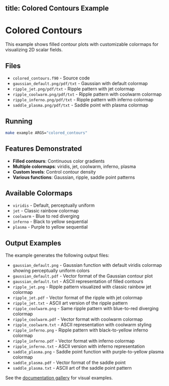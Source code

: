 title: Colored Contours Example
---

# Colored Contours

This example shows filled contour plots with customizable colormaps for visualizing 2D scalar fields.

## Files

- `colored_contours.f90` - Source code
- `gaussian_default.png/pdf/txt` - Gaussian with default colormap
- `ripple_jet.png/pdf/txt` - Ripple pattern with jet colormap
- `ripple_coolwarm.png/pdf/txt` - Ripple pattern with coolwarm colormap
- `ripple_inferno.png/pdf/txt` - Ripple pattern with inferno colormap
- `saddle_plasma.png/pdf/txt` - Saddle point with plasma colormap

## Running

```bash
make example ARGS="colored_contours"
```

## Features Demonstrated

- **Filled contours**: Continuous color gradients
- **Multiple colormaps**: viridis, jet, coolwarm, inferno, plasma
- **Custom levels**: Control contour density
- **Various functions**: Gaussian, ripple, saddle point patterns

## Available Colormaps

- `viridis` - Default, perceptually uniform
- `jet` - Classic rainbow colormap
- `coolwarm` - Blue to red diverging
- `inferno` - Black to yellow sequential
- `plasma` - Purple to yellow sequential

## Output Examples

The example generates the following output files:
- `gaussian_default.png` - Gaussian function with default viridis colormap showing perceptually uniform colors
- `gaussian_default.pdf` - Vector format of the Gaussian contour plot
- `gaussian_default.txt` - ASCII representation of filled contours
- `ripple_jet.png` - Ripple pattern visualized with classic rainbow jet colormap
- `ripple_jet.pdf` - Vector format of the ripple with jet colormap
- `ripple_jet.txt` - ASCII art version of the ripple pattern
- `ripple_coolwarm.png` - Same ripple pattern with blue-to-red diverging colormap
- `ripple_coolwarm.pdf` - Vector format with coolwarm colormap
- `ripple_coolwarm.txt` - ASCII representation with coolwarm styling
- `ripple_inferno.png` - Ripple pattern with black-to-yellow inferno colormap
- `ripple_inferno.pdf` - Vector format with inferno colormap
- `ripple_inferno.txt` - ASCII version with inferno representation
- `saddle_plasma.png` - Saddle point function with purple-to-yellow plasma colormap
- `saddle_plasma.pdf` - Vector format of the saddle point
- `saddle_plasma.txt` - ASCII art of the saddle point pattern

See the [documentation gallery](https://lazy-fortran.github.io/fortplot/) for visual examples.